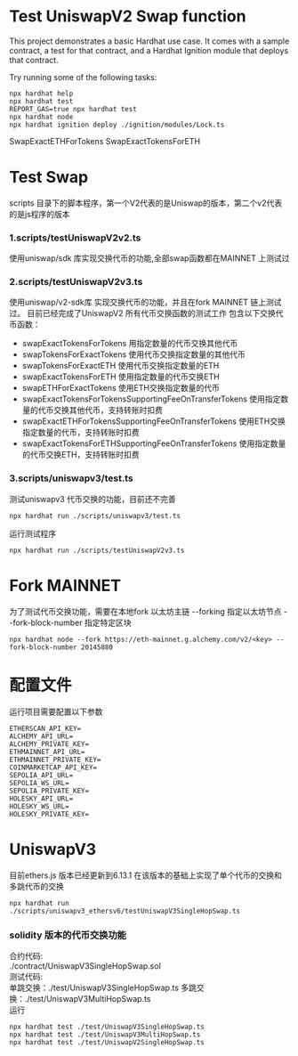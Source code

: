 # Test UniswapV2 Swap function

This project demonstrates a basic Hardhat use case. It comes with a sample contract, a test for that contract, and a Hardhat Ignition module that deploys that contract.

Try running some of the following tasks:

```shell
npx hardhat help
npx hardhat test
REPORT_GAS=true npx hardhat test
npx hardhat node
npx hardhat ignition deploy ./ignition/modules/Lock.ts
```

SwapExactETHForTokens
SwapExactTokensForETH


# Test Swap
scripts 目录下的脚本程序，第一个V2代表的是Uniswap的版本，第二个v2代表的是js程序的版本
### 1.scripts/testUniswapV2v2.ts
使用uniswap/sdk 库实现交换代币的功能,全部swap函数都在MAINNET 上测试过

### 2.scripts/testUniswapV2v3.ts
使用uniswap/v2-sdk库 实现交换代币的功能，并且在fork MAINNET 链上测试过。
目前已经完成了UniswapV2 所有代币交换函数的测试工作
包含以下交换代币函数：
* swapExactTokensForTokens 用指定数量的代币交换其他代币
* swapTokensForExactTokens 使用代币交换指定数量的其他代币
* swapTokensForExactETH    使用代币交换指定数量的ETH
* swapExactTokensForETH    使用指定数量的代币交换ETH
* swapETHForExactTokens    使用ETH交换指定数量的代币
* swapExactTokensForTokensSupportingFeeOnTransferTokens 使用指定数量的代币交换其他代币，支持转账时扣费
* swapExactETHForTokensSupportingFeeOnTransferTokens 使用ETH交换指定数量的代币，支持转账时扣费
* swapExactTokensForETHSupportingFeeOnTransferTokens 使用指定数量的代币交换ETH，支持转账时扣费

### 3.scripts/uniswapv3/test.ts
测试uniswapv3 代币交换的功能，目前还不完善
```
npx hardhat run ./scripts/uniswapv3/test.ts
```


运行测试程序
```
npx hardhat run ./scripts/testUniswapV2v3.ts
```


# Fork MAINNET
为了测试代币交换功能，需要在本地fork 以太坊主链
--forking 指定以太坊节点
--fork-block-number 指定特定区块
```
npx hardhat node --fork https://eth-mainnet.g.alchemy.com/v2/<key> --fork-block-number 20145880
```

# 配置文件
运行项目需要配置以下参数
```
ETHERSCAN_API_KEY=
ALCHEMY_API_URL=
ALCHEMY_PRIVATE_KEY=
ETHMAINNET_API_URL=
ETHMAINNET_PRIVATE_KEY=
COINMARKETCAP_API_KEY=
SEPOLIA_API_URL=
SEPOLIA_WS_URL=
SEPOLIA_PRIVATE_KEY=
HOLESKY_API_URL=
HOLESKY_WS_URL=
HOLESKY_PRIVATE_KEY=
```

# UniswapV3
目前ethers.js 版本已经更新到6.13.1
在该版本的基础上实现了单个代币的交换和多跳代币的交换
```
npx hardhat run ./scripts/uniswapv3_ethersv6/testUniswapV3SingleHopSwap.ts
```
### solidity 版本的代币交换功能
合约代码:  
./contract/UniswapV3SingleHopSwap.sol  
测试代码:  
单跳交换：./test/UniswapV3SingleHopSwap.ts
多跳交换：./test/UniswapV3MultiHopSwap.ts  
运行  
```
npx hardhat test ./test/UniswapV3SingleHopSwap.ts 
npx hardhat test ./test/UniswapV3MultiHopSwap.ts 
npx hardhat test ./test/UniswapV2SingleHopSwap.ts
```